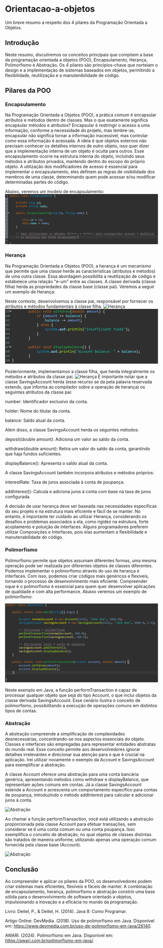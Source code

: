 # Orientacao-a-objetos
Um breve resumo a respeito dos 4 pilares da Programação Orientada a Objetos.

## Introdução
  Neste resumo, discutiremos os conceitos principais que compõem a base da programação orientada a objetos (POO), Encapsulamento, Herança, Polimorfismo e Abstração. Os 4 pilares são princípios-chave que norteiam o design e a implementação de sistemas baseados em objetos, permitindo a flexibilidade, reutilização e a manutenibilidade de código.

## Pilares da POO

### Encapsulamento

 Na Programação Orientada a Objetos (POO), a prática comum é encapsular atributos e métodos dentro de classes. Mas o que exatamente significa encapsular métodos e atributos? Encapsular é restringir o acesso a uma informação, conforme a necessidade do projeto, mas lembre-se, encapsular não significa tornar a informação inacessível, mas controlar como essa informação é acessada. A ideia é que objetos externos não precisam conhecer os detalhes internos de outro objeto, isso quer dizer que a implementação interna de um objeto é oculta para outros. Esse encapsulamento ocorre na estrutura interna do objeto, incluindo seus métodos e atributos privados, mantendo dentro do escopo do próprio objeto. A utilização dos modificadores de acesso é essencial para implementar o encapsulamento, eles definem as regras de visibilidade dos membros de uma classe, determinando quem pode acessar e/ou modificar determinadas partes do código.
 
 Abaixo, veremos um modelo de encapsulamento:
 ![Encapsulamento](https://github.com/VictorOliveira28/Orientacao-a-objetos/raw/main/imagens/Encapsulamento.png)

 ### Herança
 
  Na Programação Orientada a Objetos (POO), a herança é um mecanismo que permite que uma classe herde as características (atributos e métodos) de uma outra classe. Essa abordagem possibilita a reutilização de código e estabelece uma relação "é-um" entre as classes. A classe derivada (classe filha) herda as propriedades da classe base (classe pai).
  Veremos a seguir um exemplo de Herança:

  Neste contexto, desenvolvemos a classe pai, responsável por fornecer os atributos e métodos fundamentais à classe filha.
  ![Herança](https://github.com/VictorOliveira28/Orientacao-a-objetos/blob/main/imagens/heran%C3%A7a1.png)
  ![Herança](https://github.com/VictorOliveira28/Orientacao-a-objetos/blob/main/imagens/Captura%20de%20tela%202024-01-17%20114720.png)

  Posteriormente, implementamos a classe filha, que herda integralmente os métodos e atributos da classe pai.
  ![Herança](https://github.com/VictorOliveira28/Orientacao-a-objetos/blob/main/imagens/heran%C3%A7a2.png)
  É importante notar que a classe SavingsAccount herda (esse recurso se da pela palavra reservada extends, que informa ao compilador sobre a operação de herança) os seguintes atributos da classe pai:

number: Identificador exclusivo da conta.

holder: Nome do titular da conta.

balance: Saldo atual da conta.

Além disso, a classe SavingsAccount herda os seguintes métodos:

deposit(double amount): Adiciona um valor ao saldo da conta.

withdraw(double amount): Retira um valor do saldo da conta, garantindo que haja fundos suficientes.

displayBalance(): Apresenta o saldo atual da conta.

A classe SavingsAccount também incorpora atributos e métodos próprios:

interestRate: Taxa de juros associada à conta de poupança.

addInterest(): Calcula e adiciona juros à conta com base na taxa de juros configurada.

A decisão de usar herança deve ser baseada nas necessidades específicas do seu projeto e na estrutura mais eficiente e fácil de se manter. No entanto, é importante ter cuidado ao utilizar Herança, considerando os desafios e problemas associados a ela, como rigidez na estrutura, forte acoplamento e poluição de interfaces. Alguns programadores preferem utilizar Composições e Interfaces, pois elas aumentam a flexibilidade e manutenabilidade do código.

### Polimorfismo

Polimorfismo permite que objetos assumam diferentes formas, uma mesma operação pode ser realizada por diferentes objetos de classes diferentes. Podemos implementar o polimorfismo através do uso de herança e interfaces. Com isso, podemos criar códigos mais genéricos e flexíveis, tornando o processo de desenvolvimento mais eficiente. Compreender oque é o polimorfismo é essencial para quem quer desenvolver aplicações de qualidade e com alta performance.
Abaixo veremos um exemplo de polimorfismo:

![Polimorfismo](https://github.com/VictorOliveira28/Orientacao-a-objetos/blob/main/imagens/Captura%20de%20tela%202024-01-16%20145157.png)

Neste exemplo em Java, a função performTransaction é capaz de processar qualquer objeto que seja do tipo Account, o que inclui objetos da classe derivada SavingsAccount. Esse cenário ilustra o conceito de polimorfismo, possibilitando a execução de operações comuns em distintos tipos de contas.

### Abstração

A abstração compreende a simplificação de complexidades desnecessárias, concentrando-se nos aspectos essenciais do objeto. Classes e interfaces são empregadas para representar entidades abstratas do mundo real. Esse conceito permite aos desenvolvedores ignorar detalhes irrelevantes e direcionar sua atenção para o que é crucial na aplicação.
Irei utilizar novamente o exemplo da Account e SavingsAccount para exemplificar a abstração.

A classe Account oferece uma abstração para uma conta bancária genérica, apresentando métodos como withdraw e displayBalance, que representam ações comuns em contas. Já a classe SavingsAccount estende a Account e acrescenta um comportamento específico para contas de poupança, introduzindo o método addInterest para calcular e adicionar juros à conta.

![Abstração](https://github.com/VictorOliveira28/Orientacao-a-objetos/blob/main/imagens/heran%C3%A7a1.png)
 

 Ao chamar a função performTransaction, você está utilizando a abstração proporcionada pela classe Account para efetuar transações, sem considerar se é uma conta comum ou uma conta poupança. Isso exemplifica o conceito de abstração, no qual objetos de classes distintas são tratados de maneira uniforme, utilizando apenas uma operação comum fornecida pela classe base (Account).
 
 ![Abstração](https://github.com/VictorOliveira28/Orientacao-a-objetos/blob/main/imagens/heran%C3%A7a2.png)

 ## Conclusão

Ao compreender e aplicar os pilares da POO, os desenvolvedores podem criar sistemas mais eficientes, flexíveis e fáceis de manter. A combinação de encapsulamento, herança, polimorfismo e abstração constrói uma base sólida para o desenvolvimento de software orientado a objetos, impulsionando a inovação e a eficácia no mundo da programação.



Livro:
Deitel, P., & Deitel, H. (2014). Java 8: Como Programar. 

Artigo Online:
DevMedia. (2018). Uso de polimorfismo em Java. Disponível em: https://www.devmedia.com.br/uso-de-polimorfismo-em-java/26140.

AWARI. (2024). Polimorfismo em Java. Disponível em: https://awari.com.br/polimorfismo-em-java/.
